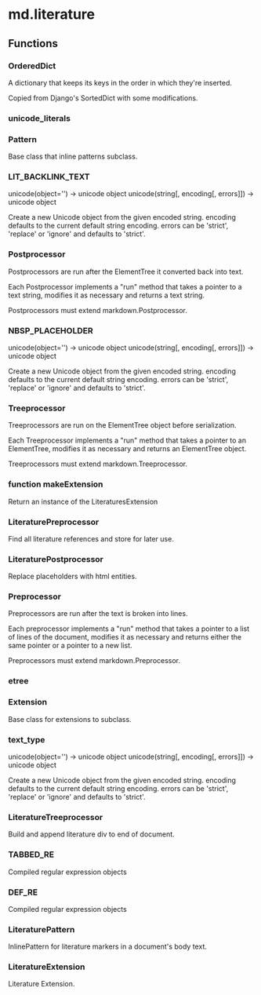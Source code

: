 # md.literature


## Functions

### OrderedDict
A dictionary that keeps its keys in the order in which they're inserted.

Copied from Django's SortedDict with some modifications.
### unicode_literals
### Pattern
Base class that inline patterns subclass.
### LIT_BACKLINK_TEXT
unicode(object='') -> unicode object
unicode(string[, encoding[, errors]]) -> unicode object

Create a new Unicode object from the given encoded string.
encoding defaults to the current default string encoding.
errors can be 'strict', 'replace' or 'ignore' and defaults to 'strict'.
### Postprocessor
Postprocessors are run after the ElementTree it converted back into text.

Each Postprocessor implements a "run" method that takes a pointer to a
text string, modifies it as necessary and returns a text string.

Postprocessors must extend markdown.Postprocessor.
### NBSP_PLACEHOLDER
unicode(object='') -> unicode object
unicode(string[, encoding[, errors]]) -> unicode object

Create a new Unicode object from the given encoded string.
encoding defaults to the current default string encoding.
errors can be 'strict', 'replace' or 'ignore' and defaults to 'strict'.
### Treeprocessor
Treeprocessors are run on the ElementTree object before serialization.

Each Treeprocessor implements a "run" method that takes a pointer to an
ElementTree, modifies it as necessary and returns an ElementTree
object.

Treeprocessors must extend markdown.Treeprocessor.
### function makeExtension
Return an instance of the LiteraturesExtension
### LiteraturePreprocessor
Find all literature references and store for later use.
### LiteraturePostprocessor
Replace placeholders with html entities.
### Preprocessor
Preprocessors are run after the text is broken into lines.

Each preprocessor implements a "run" method that takes a pointer to a
list of lines of the document, modifies it as necessary and returns
either the same pointer or a pointer to a new list.

Preprocessors must extend markdown.Preprocessor.
### etree
### Extension
Base class for extensions to subclass.
### text_type
unicode(object='') -> unicode object
unicode(string[, encoding[, errors]]) -> unicode object

Create a new Unicode object from the given encoded string.
encoding defaults to the current default string encoding.
errors can be 'strict', 'replace' or 'ignore' and defaults to 'strict'.
### LiteratureTreeprocessor
Build and append literature div to end of document.
### TABBED_RE
Compiled regular expression objects
### DEF_RE
Compiled regular expression objects
### LiteraturePattern
InlinePattern for literature markers in a document's body text.
### LiteratureExtension
Literature Extension.
